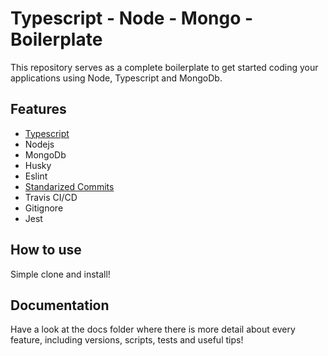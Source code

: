 # Typescript - Node - Mongo - Boilerplate

This repository serves as a complete boilerplate to get started coding your applications using Node, Typescript and MongoDb.

## Features

* [Typescript](/docs/typescript.md)
* Nodejs
* MongoDb
* Husky
* Eslint
* [Standarized Commits](/docs/standarized-commits.md)
* Travis CI/CD
* Gitignore
* Jest

## How to use

Simple clone and install!

## Documentation

Have a look at the docs folder where there is more detail about every feature, including versions, scripts, tests and useful tips!